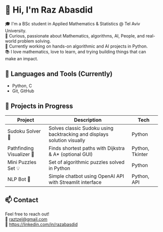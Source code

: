 # 👋 Hi, I'm Raz Abasdid

🎓 I'm a BSc student in Applied Mathematics & Statistics @ Tel Aviv University.  
🧠 Curious, passionate about Mathematics, algorithms, AI, People, and real-world problem solving.  
🚀 Currently working on hands-on algorithmic and AI projects in Python.  
📚 I love mathematics, love to learn, and trying building things that can make an impact.

## 🧰 Languages and Tools (Currently) 
- Python, C
- Git, GitHub

## 🚧 Projects in Progress

| Project | Description | Tech |
|--------|-------------|------|
| Sudoku Solver 🧩 | Solves classic Sudoku using backtracking and displays solution visually | Python |
| Pathfinding Visualizer 📍 | Finds shortest paths with Dijkstra & A* (optional GUI) | Python, Tkinter |
| Mini Puzzles Set 💡 | Set of algorithmic puzzles solved in Python | Python |
| NLP Bot 🤖 | Simple chatbot using OpenAI API with Streamlit interface | Python, API |



## 📫 Contact

Feel free to reach out!  
📧 raztzel@gmail.com  
🔗 https://linkedin.com/in/razabasdid 
